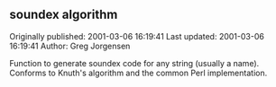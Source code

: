 ## soundex algorithm 
Originally published: 2001-03-06 16:19:41 
Last updated: 2001-03-06 16:19:41 
Author: Greg Jorgensen 
 
Function to generate soundex code for any string (usually a name). Conforms to Knuth's algorithm and the common Perl implementation.